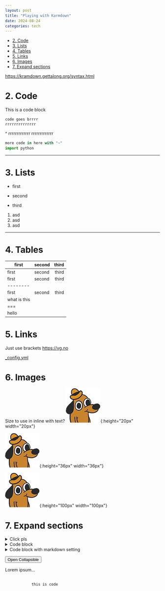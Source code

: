 ```yaml
---
layout: post
title: "Playing with Karmdown"
date: 2024-08-24
categories: tech
---
```



- [2. Code](#2-code)
- [3. Lists](#3-lists)
- [4. Tables](#4-tables)
- [5. Links](#5-links)
- [6. Images](#6-images)
- [7. Expand sections](#7-expand-sections)


<https://kramdown.gettalong.org/syntax.html>


# 2. Code

This is a code block

    code goes brrrr
    rrrrrrrrrrrrrr
^
    rrrrrrrrrrrrr
    rrrrrrrrrrrrr


~~~python
more code in here with "~"
import python
~~~

---

# 3. Lists

- first
* second
- third

1. asd
1. asd
1. asd

***

# 4. Tables

| first|second|third|
|----|:-----|------:|
| first|second|third|
| first|second|third|
|--------
| first|second|third|
| what is this
|===
| hello

# 5. Links

Just use brackets <https://vg.no>

[_config.yml](../_config.yml)


# 6. Images

Size to use in inline with text? ![smiley](../images/fine.png){:height="20px" width="20px"}

![smiley](../images/fine.png){:height="36px" width="36px"}

![smiley](../images/fine.png){:height="100px" width="100px"}


# 7. Expand sections

<details>
<summary>Click pls</summary>

Hello there :smile:

</details>

<details>
<summary>Code block</summary>

```sh
ls -l
```
</details>


<details markdown="1">
<summary>Code block with markdown setting</summary>

```sh
ls -l
```
</details>


<button type="button" class="collapsible">Open Collapsible</button>
<div class="content">
    <p>Lorem ipsum...</p>
    <p>
        <pre>
            <code>
            this is code
            </pre>
        </code>
    </p>
</div>
